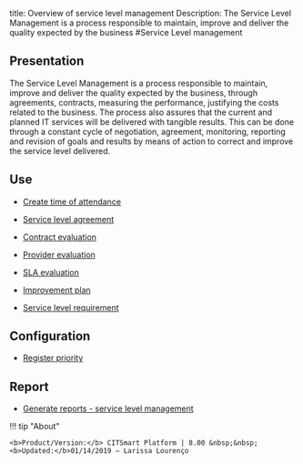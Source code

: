 title: Overview of service level management
Description: The Service Level Management is a process responsible to maintain, improve and deliver the quality expected by the business
#Service Level management

Presentation
----------------

The Service Level Management is a process responsible to maintain, improve and
deliver the quality expected by the business, through agreements, contracts,
measuring the performance, justifying the costs related to the business. The
process also assures that the current and planned IT services will be delivered
with tangible results. This can be done through a constant cycle of negotiation,
agreement, monitoring, reporting and revision of goals and results by means of
action to correct and improve the service level delivered.

Use
-------

- [Create time of attendance](/en-us/citsmart-esp-8/processes/service-level/configuration/create-time-attendance.html)

- [Service level agreement](/en-us/citsmart-esp-8/processes/service-level/use/service-level-agreement.html)

- [Contract evaluation](/en-us/citsmart-esp-8/processes/service-level/use/contract-evaluation.html)

- [Provider evaluation](/en-us/citsmart-esp-8/processes/service-level/use/provider-evaluation.html)

- [SLA evaluation](/en-us/citsmart-esp-8/processes/service-level/use/SLA-evaluation.html)

- [Improvement plan](/en-us/citsmart-esp-8/processes/service-level/use/improvement-plan.html)

- [Service level requirement](/en-us/citsmart-esp-8/processes/service-level/use/service-level-requirement.html)

Configuration
-----------------

- [Register priority](/en-us/citsmart-esp-8/processes/portfolio-and-catalog/configuration/register-priority.html)

Report
----------

- [Generate reports - service level management](/en-us/citsmart-esp-8/processes/service-level/configuration/reports-service-level-management.html)

!!! tip "About"

    <b>Product/Version:</b> CITSmart Platform | 8.00 &nbsp;&nbsp;
    <b>Updated:</b>01/14/2019 – Larissa Lourenço
